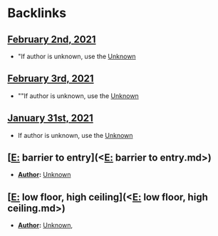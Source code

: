 
# Backlinks
## [February 2nd, 2021](<February 2nd, 2021.md>)
- "If author is unknown, use the [Unknown](<Unknown.md>)

## [February 3rd, 2021](<February 3rd, 2021.md>)
- ""If author is unknown, use the [Unknown](<Unknown.md>)

## [January 31st, 2021](<January 31st, 2021.md>)
- If author is unknown, use the [Unknown](<Unknown.md>)

## [[E:](<[E:.md>) barrier to entry](<[E:](<E:.md>) barrier to entry.md>)
- **[Author](<Author.md>):** [Unknown](<Unknown.md>)

## [[E:](<[E:.md>) low floor, high ceiling](<[E:](<E:.md>) low floor, high ceiling.md>)
- **[Author](<Author.md>):** [Unknown](<Unknown.md>),

